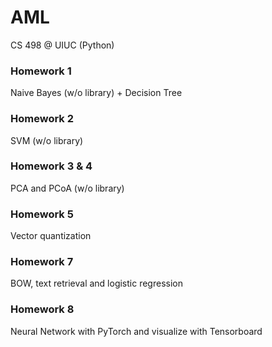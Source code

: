 # AML
CS 498 @ UIUC (Python)
### Homework 1
Naive Bayes (w/o library) + Decision Tree

### Homework 2
SVM (w/o library)

### Homework 3 & 4
PCA and PCoA (w/o library)

### Homework 5
Vector quantization

### Homework 7
BOW, text retrieval and logistic regression

### Homework 8
Neural Network with PyTorch and visualize with Tensorboard
